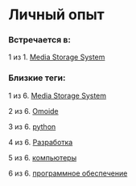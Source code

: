 # Личный опыт

### Встречается в:

1 из 1. [Media Storage System](../Компьютеры%20и%20софт/Личный%20опыт/Omoide/Media%20Storage%20System.md)


### Близкие теги:

1 из 6. [Media Storage System](../__tags/media_storage_system.md)

2 из 6. [Omoide](../__tags/omoide.md)

3 из 6. [python](../__tags/python.md)

4 из 6. [Разработка](../__tags/razrabotka.md)

5 из 6. [компьютеры](../__tags/kompytery.md)

6 из 6. [программное обеспечение](../__tags/programmnoe_obespechenie.md)

